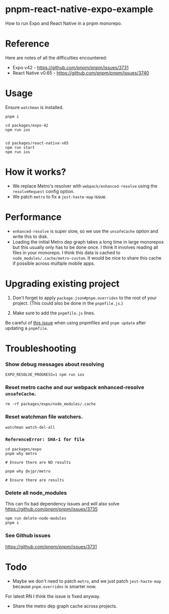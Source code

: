 # pnpm-react-native-expo-example

How to run Expo and React Native in a pnpm monorepo.

# Reference

Here are notes of all the difficulties encountered:

- Expo v42 - https://github.com/pnpm/pnpm/issues/3731
- React Native v0.65 - https://github.com/pnpm/pnpm/issues/3740

# Usage

Ensure `watchman` is installed.

```
pnpm i

cd packages/expo-42
npm run ios


cd packages/react-native-v65
npm run start
npm run ios
```

# How it works?

- We replace Metro's resolver with `webpack/enhanced-resolve` using the `resolveRequest` config option.
- We patch `metro` to fix a `jest-haste-map` issue.

# Performance

- `enhanced-resolve` is super slow, so we use the `unsafeCache` option and write this to disk.
- Loading the initial Metro dep graph takes a long time in large monorepos but this usually only has to be done once. I think it involves reading all files in your monorepo. I think this data is cached to `node_modules/.cache/metro-custom`. It would be nice to share this cache if possible across multiple mobile apps.

# Upgrading existing project

1. Don't forget to apply `package.json#pnpm.overrides` to the root of your project. (This could also be done in the `pnpmfile.js`.)

2. Make sure to add the `pnpmfile.js` lines.

Be careful of [this issue](https://github.com/pnpm/pnpm/issues/3735) when using pnpmfiles and `pnpm update` after updating a `pnpmfile`.

# Troubleshooting

### Show debug messages about resolving

```
EXPO_RESOLVE_PROGRESS=1 npm run ios
```

### Reset metro cache and our webpack enhanced-resolve `unsafeCache`.

```
rm -rf packages/expo/node_modules/.cache
```

### Reset watchman file watchers.

```
watchman watch-del-all
```

### `ReferenceError: SHA-1 for file`

```
cd packages/expo
pnpm why metro

# Ensure there are NO results
```

```
pnpm why @vjpr/metro

# Ensure there are results
```

### Delete all node_modules

This can fix bad dependency issues and will also solve https://github.com/pnpm/pnpm/issues/3735

```
npm run delete-node-modules
pnpm i
```

### See Github issues

https://github.com/pnpm/pnpm/issues/3731

# Todo

- Maybe we don't need to patch `metro`, and we just patch `jest-haste-map` because `pnpm.overrides` is smarter now.

For latest RN I think the issue is fixed anyway.

- Share the metro dep graph cache across projects.
